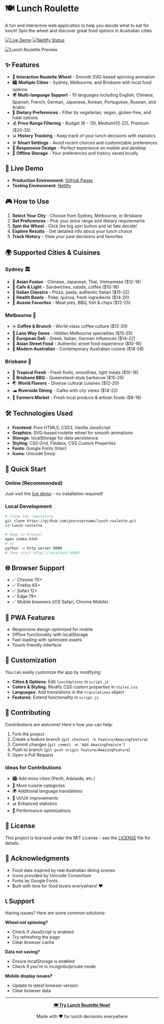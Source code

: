 # 🍽️ Lunch Roulette

A fun and interactive web application to help you decide what to eat for lunch! Spin the wheel and discover great food options in Australian cities.

[![Live Demo](https://img.shields.io/badge/demo-live-success)](https://yourusername.github.io/lunch-roulette)
[![Netlify Status](https://img.shields.io/badge/netlify-deployed-success)](https://lunch-roulette-test.netlify.app)

![Lunch Roulette Preview](https://via.placeholder.com/800x400/FF6B35/FFFFFF?text=Lunch+Roulette+🍽️)

## ✨ Features

- 🎯 **Interactive Roulette Wheel** - Smooth SVG-based spinning animation
- 🏙️ **Multiple Cities** - Sydney, Melbourne, and Brisbane with local food options
- 🌍 **Multi-language Support** - 10 languages including English, Chinese, Spanish, French, German, Japanese, Korean, Portuguese, Russian, and Arabic
- 🍴 **Dietary Preferences** - Filter by vegetarian, vegan, gluten-free, and halal options
- 💰 **Price Range Filtering** - Budget ($8-15), Medium ($12-22), Premium ($20-35)
- 📊 **History Tracking** - Keep track of your lunch decisions with statistics
- ⚙️ **Smart Settings** - Avoid recent choices and customizable preferences
- 📱 **Responsive Design** - Perfect experience on mobile and desktop
- 💾 **Offline Storage** - Your preferences and history saved locally

## 🚀 Live Demo

- **Production Environment**: [GitHub Pages](https://yourusername.github.io/lunch-roulette)
- **Testing Environment**: [Netlify](https://lunch-roulette-test.netlify.app)

## 🎮 How to Use

1. **Select Your City** - Choose from Sydney, Melbourne, or Brisbane
2. **Set Preferences** - Pick your price range and dietary requirements
3. **Spin the Wheel** - Click the big spin button and let fate decide!
4. **Explore Results** - Get detailed info about your lunch choice
5. **Track History** - View your past decisions and favorites

## 🌍 Supported Cities & Cuisines

### Sydney 🏛️
- 🥢 **Asian Fusion** - Chinese, Japanese, Thai, Vietnamese ($12-18)
- 🥪 **Cafe & Light** - Sandwiches, salads, coffee ($10-16)
- 🍝 **Italian Classics** - Pizza, pasta, authentic Italian ($15-22)
- 🥗 **Health Bowls** - Poke, quinoa, fresh ingredients ($14-20)
- 🥧 **Aussie Favorites** - Meat pies, BBQ, fish & chips ($12-25)

### Melbourne 🎨
- ☕ **Coffee & Brunch** - World-class coffee culture ($12-20)
- 🏪 **Lane Way Gems** - Hidden Melbourne specialties ($15-25)
- 🧀 **European Deli** - Greek, Italian, German influences ($14-22)
- 🍜 **Asian Street Food** - Authentic street food experience ($10-16)
- 🦘 **Modern Australian** - Contemporary Australian cuisine ($18-28)

### Brisbane 🌴
- 🥭 **Tropical Fresh** - Fresh fruits, smoothies, light meals ($10-18)
- 🍖 **Brisbane BBQ** - Queensland-style barbecue ($15-25)
- 🌏 **World Flavors** - Diverse cultural cuisines ($12-20)
- 🛥️ **Riverside Dining** - Cafés with city views ($14-22)
- 🥬 **Farmers Market** - Fresh local produce & artisan foods ($8-16)

## 🛠️ Technologies Used

- **Frontend**: Pure HTML5, CSS3, Vanilla JavaScript
- **Graphics**: SVG-based roulette wheel for smooth animations
- **Storage**: localStorage for data persistence
- **Styling**: CSS Grid, Flexbox, CSS Custom Properties
- **Fonts**: Google Fonts (Inter)
- **Icons**: Unicode Emoji

## 🚀 Quick Start

### Online (Recommended)
Just visit the [live demo](https://yourusername.github.io/lunch-roulette) - no installation required!

### Local Development
```bash
# Clone the repository
git clone https://github.com/yourusername/lunch-roulette.git
cd lunch-roulette

# Open in browser
open index.html
# or
python -m http.server 8000
# then visit http://localhost:8000
```

## 🌐 Browser Support

- ✅ Chrome 70+
- ✅ Firefox 65+
- ✅ Safari 12+
- ✅ Edge 79+
- ✅ Mobile browsers (iOS Safari, Chrome Mobile)

## 📱 PWA Features

- Responsive design optimized for mobile
- Offline functionality with localStorage
- Fast loading with optimized assets
- Touch-friendly interface

## 🎨 Customization

You can easily customize the app by modifying:

- **Cities & Options**: Edit `lunchOptions` in `script.js`
- **Colors & Styling**: Modify CSS custom properties in `styles.css`
- **Languages**: Add translations in the `translations` object
- **Features**: Extend functionality in `script.js`

## 🤝 Contributing

Contributions are welcome! Here's how you can help:

1. Fork the project
2. Create a feature branch (`git checkout -b feature/AmazingFeature`)
3. Commit changes (`git commit -m 'Add AmazingFeature'`)
4. Push to branch (`git push origin feature/AmazingFeature`)
5. Open a Pull Request

### Ideas for Contributions
- 🏙️ Add more cities (Perth, Adelaide, etc.)
- 🍕 More cuisine categories
- 🌍 Additional language translations
- 🎨 UI/UX improvements
- 📊 Enhanced statistics
- 🔧 Performance optimizations

## 📄 License

This project is licensed under the MIT License - see the [LICENSE](LICENSE) file for details.

## 🙏 Acknowledgments

- Food data inspired by real Australian dining scenes
- Icons provided by Unicode Consortium
- Fonts by Google Fonts
- Built with love for food lovers everywhere! ❤️

## 📞 Support

Having issues? Here are some common solutions:

**Wheel not spinning?**
- Check if JavaScript is enabled
- Try refreshing the page
- Clear browser cache

**Data not saving?**
- Ensure localStorage is enabled
- Check if you're in incognito/private mode

**Mobile display issues?**
- Update to latest browser version
- Clear browser data

---

<div align="center">

**[🍽️ Try Lunch Roulette Now!](https://yourusername.github.io/lunch-roulette)**

Made with ❤️ for lunch decisions everywhere

</div>